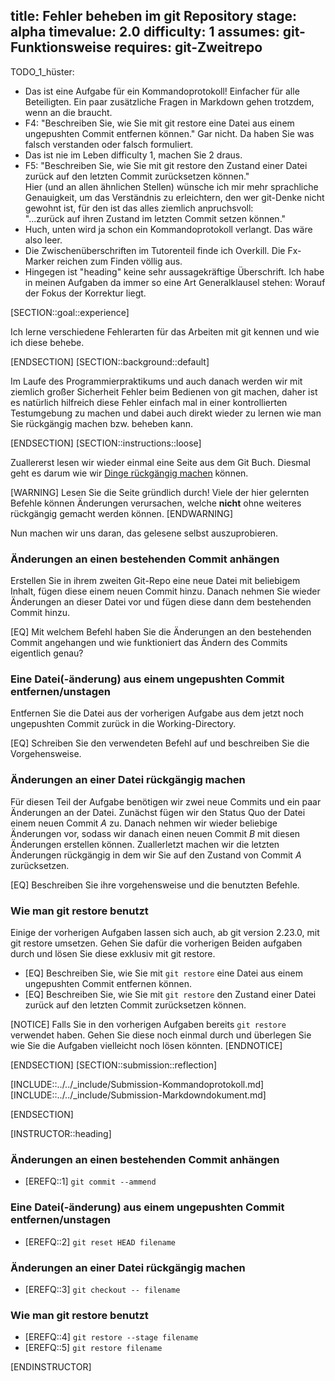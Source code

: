title: Fehler beheben im git Repository
stage: alpha
timevalue: 2.0
difficulty: 1
assumes: git-Funktionsweise
requires: git-Zweitrepo
---
TODO_1_hüster:

- Das ist eine Aufgabe für ein Kommandoprotokoll!
  Einfacher für alle Beteiligten.
  Ein paar zusätzliche Fragen in Markdown gehen trotzdem, wenn an die braucht.
- F4: "Beschreiben Sie, wie Sie mit git restore eine Datei aus einem ungepushten Commit entfernen können."
  Gar nicht. Da haben Sie was falsch verstanden oder falsch formuliert.
- Das ist nie im Leben difficulty 1, machen Sie 2 draus.
- F5: "Beschreiben Sie, wie Sie mit git restore den Zustand einer Datei zurück 
  auf den letzten Commit zurücksetzen können."  
  Hier (und an allen ähnlichen Stellen) wünsche ich mir mehr sprachliche Genauigkeit, 
  um das Verständnis zu erleichtern, den wer git-Denke nicht gewohnt ist, für den ist das
  alles ziemlich anpruchsvoll:  
  "...zurück auf ihren Zustand im letzten Commit setzen können."
- Huch, unten wird ja schon ein Kommandoprotokoll verlangt. Das wäre also leer.
- Die Zwischenüberschriften im Tutorenteil finde ich Overkill.
  Die Fx-Marker reichen zum Finden völlig aus.
- Hingegen ist "heading" keine sehr aussagekräftige Überschrift.
  Ich habe in meinen Aufgaben da immer so eine Art Generalklausel stehen:
  Worauf der Fokus der Korrektur liegt.

[SECTION::goal::experience]

Ich lerne verschiedene Fehlerarten für das Arbeiten mit git kennen und wie ich diese behebe.

[ENDSECTION]
[SECTION::background::default]

Im Laufe des Programmierpraktikums und auch danach werden wir mit ziemlich großer Sicherheit 
Fehler beim Bedienen von git machen, daher ist es natürlich hilfreich diese Fehler einfach mal 
in einer kontrollierten Testumgebung zu machen und dabei auch direkt wieder zu lernen wie man 
Sie rückgängig machen bzw. beheben kann.

[ENDSECTION]
[SECTION::instructions::loose]

Zuallererst lesen wir wieder einmal eine Seite aus dem Git Buch. Diesmal geht es darum wie wir 
[Dinge rückgängig machen](https://git-scm.com/book/en/v2/Git-Basics-Undoing-Things) können.

[WARNING]
Lesen Sie die Seite gründlich durch! Viele der hier gelernten Befehle können Änderungen 
verursachen, welche **nicht** ohne weiteres rückgängig gemacht werden können.
[ENDWARNING]

Nun machen wir uns daran, das gelesene selbst auszuprobieren.

### Änderungen an einen bestehenden Commit anhängen

Erstellen Sie in ihrem zweiten Git-Repo eine neue Datei mit beliebigem Inhalt, fügen diese einem 
neuen Commit hinzu. Danach nehmen Sie wieder Änderungen an dieser Datei vor und fügen diese dann 
dem bestehenden Commit hinzu.

[EQ] Mit welchem Befehl haben Sie die Änderungen an den bestehenden Commit angehangen und wie 
funktioniert das Ändern des Commits eigentlich genau?

### Eine Datei(-änderung) aus einem ungepushten Commit entfernen/unstagen

Entfernen Sie die Datei aus der vorherigen Aufgabe aus dem jetzt noch ungepushten Commit zurück 
in die Working-Directory.

[EQ] Schreiben Sie den verwendeten Befehl auf und beschreiben Sie die Vorgehensweise.

### Änderungen an einer Datei rückgängig machen

Für diesen Teil der Aufgabe benötigen wir zwei neue Commits und ein paar Änderungen an der Datei.
Zunächst fügen wir den Status Quo der Datei einem neuen Commit *A* zu. Danach nehmen wir wieder 
beliebige Änderungen vor, sodass wir danach einen neuen Commit *B* mit diesen Änderungen erstellen 
können. Zuallerletzt machen wir die letzten Änderungen rückgängig in dem wir Sie auf den Zustand 
von Commit *A* zurücksetzen.

[EQ] Beschreiben Sie ihre vorgehensweise und die benutzten Befehle.

### Wie man git restore benutzt

Einige der vorherigen Aufgaben lassen sich auch, ab git version 2.23.0, mit git restore 
umsetzen. Gehen Sie dafür die vorherigen Beiden aufgaben durch und lösen Sie diese exklusiv mit 
git restore.

- [EQ] Beschreiben Sie, wie Sie mit `git restore` eine Datei aus einem ungepushten Commit 
  entfernen können.
- [EQ] Beschreiben Sie, wie Sie mit `git restore` den Zustand einer Datei zurück auf den 
  letzten Commit zurücksetzen können.

[NOTICE]
Falls Sie in den vorherigen Aufgaben bereits `git restore` verwendet haben. Gehen Sie diese noch 
einmal durch und überlegen Sie wie Sie die Aufgaben vielleicht noch lösen könnten.
[ENDNOTICE]

[ENDSECTION]
[SECTION::submission::reflection]

[INCLUDE::../../_include/Submission-Kommandoprotokoll.md]
[INCLUDE::../../_include/Submission-Markdowndokument.md]

[ENDSECTION]

[INSTRUCTOR::heading]

### Änderungen an einen bestehenden Commit anhängen

- [EREFQ::1] `git commit --ammend`

### Eine Datei(-änderung) aus einem ungepushten Commit entfernen/unstagen

- [EREFQ::2] `git reset HEAD filename`

### Änderungen an einer Datei rückgängig machen

- [EREFQ::3] `git checkout -- filename`

### Wie man git restore benutzt

- [EREFQ::4] `git restore --stage filename`
- [EREFQ::5] `git restore filename`

[ENDINSTRUCTOR]
